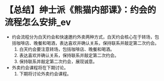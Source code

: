 # 【总结】绅士派《熊猫内部课》：约会的流程怎么安排_ev

-   约会流程分为白天约会和快速邀约外卖两种方式，白天约会核心在于转场，包括咖啡店、晚餐和喝酒，表达喜欢并确认关系，保持联系并敲定第二次约会。
    1.  白天约会要注意转场，包括咖啡店、晚餐和喝酒。
    2.  表达喜欢并确认关系，保持联系并敲定第二次约会。
    3.  保持联系并敲定第二次约会，展现诚意。
-   外卖约会课程将在下期讨论。
    1.  下期将讨论外卖约会课程。